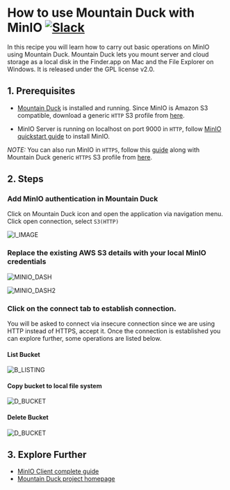 # How to use Mountain Duck with MinIO [![Slack](https://slack.minio.io/slack?type=svg)](https://slack.minio.io)

In this recipe you will learn how to carry out basic operations on MinIO using Mountain Duck. Mountain Duck lets you mount server and cloud storage as a local disk in the Finder.app on Mac and the File Explorer on Windows. It is released under the GPL license v2.0. 

## 1. Prerequisites

* [Mountain Duck](https://mountainduck.io/) is installed and running. Since MinIO is Amazon S3 compatible, download a generic ``HTTP`` S3 profile from [here](https://trac.cyberduck.io/wiki/help/en/howto/s3#HTTP).

* MinIO Server is running on localhost on port 9000 in ``HTTP``, follow [MinIO quickstart guide](https://docs.minio.io/docs/minio-quickstart-guide) to install MinIO. 

_NOTE:_ You can also run MinIO in ``HTTPS``, follow this [guide](https://docs.minio.io/docs/generate-let-s-encypt-certificate-using-concert-for-minio) along with Mountain Duck generic ``HTTPS`` S3 profile from [here](https://trac.cyberduck.io/wiki/help/en/howto/s3#HTTPS). 

## 2. Steps

### Add MinIO authentication in Mountain Duck

Click on Mountain Duck icon and open the application via navigation menu. Click open connection, select ``S3(HTTP)``

![I_IMAGE](https://github.com/minio/cookbook/blob/master/docs/screenshots/mountainduck/defaultdashboard.jpg?raw=true)

### Replace the existing AWS S3 details with your local MinIO credentials 

![MINIO_DASH](https://github.com/minio/cookbook/blob/master/docs/screenshots/mountainduck/connecttominio.jpg?raw=true)

![MINIO_DASH2](https://github.com/minio/cookbook/blob/master/docs/screenshots/mountainduck/connecttominio1.jpg?raw=true)


### Click on the connect tab to establish connection.

You will be asked to connect via insecure connection since we are using HTTP instead of HTTPS, accept it. Once the connection is established you can explore further, some operations are listed below. 

#### List Bucket

![B_LISTING](https://github.com/minio/cookbook/blob/master/docs/screenshots/mountainduck/listbuckets.jpg?raw=true)

#### Copy bucket to local file system

![D_BUCKET](https://github.com/minio/cookbook/blob/master/docs/screenshots/mountainduck/copybucket.jpg?raw=true)

#### Delete Bucket

![D_BUCKET](https://github.com/minio/cookbook/blob/master/docs/screenshots/mountainduck/deletebucket.jpg?raw=true)

## 3. Explore Further

* [MinIO Client complete guide](https://docs.minio.io/docs/minio-client-complete-guide)
* [Mountain Duck project homepage](https://mountainduck.io)

